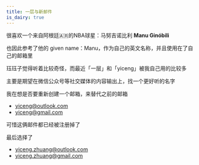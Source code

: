 ```yaml
---
title: 一层与新邮件
is_dairy: true
---
```

很喜欢一个来自阿根廷🇦🇷的NBA球星：马努吉诺比利 **Manu Ginóbili**

也因此参考了他的 given name：Manu，作为自己的英文名称，并且使用在了自己的邮箱里

珏珏子觉得听着比较奇怪，而最近「一层」和「yiceng」被我自己用的比较多

主要是期望在微信公众号等社交媒体的内容输出上，找一个更好听的名字

我在想是否要重新创建一个邮箱，来替代之前的邮箱
- yiceng@outlook.com
- yiceng@gmail.com

可惜这俩邮件都已经被注册掉了

最后选择了
- yiceng.zhuang@outlook.com
- yiceng.zhuang@gmail.com
